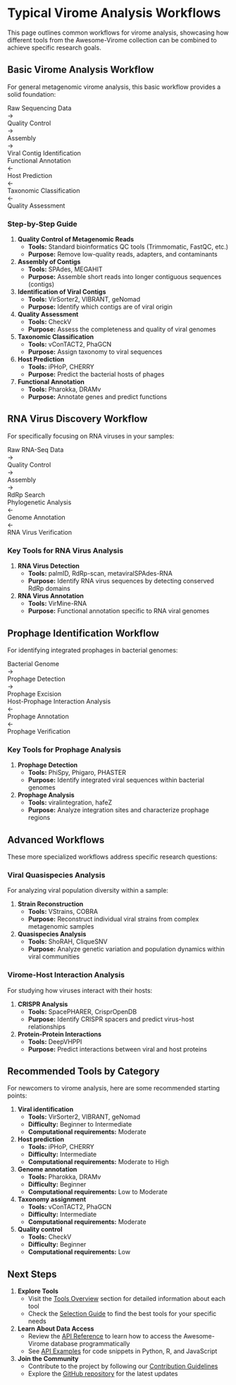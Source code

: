 # Typical Virome Analysis Workflows

This page outlines common workflows for virome analysis, showcasing how different tools from the Awesome-Virome collection can be combined to achieve specific research goals.

<!-- Mermaid diagrams are initialized by the mermaid.js script included in mkdocs.yml -->

## Basic Virome Analysis Workflow

For general metagenomic virome analysis, this basic workflow provides a solid foundation:

<div class="workflow-container">
  <div class="workflow">
    <div class="workflow-box">Raw Sequencing Data</div>
    <div class="workflow-arrow">→</div>
    <div class="workflow-box">Quality Control</div>
    <div class="workflow-arrow">→</div>
    <div class="workflow-box">Assembly</div>
    <div class="workflow-arrow">→</div>
    <div class="workflow-box">Viral Contig Identification</div>
  </div>
  <div class="workflow">
    <div class="workflow-box">Functional Annotation</div>
    <div class="workflow-arrow">←</div>
    <div class="workflow-box">Host Prediction</div>
    <div class="workflow-arrow">←</div>
    <div class="workflow-box">Taxonomic Classification</div>
    <div class="workflow-arrow">←</div>
    <div class="workflow-box">Quality Assessment</div>
  </div>
</div>

### Step-by-Step Guide

<ol>
<li><strong>Quality Control of Metagenomic Reads</strong><br>
<ul>
<li><strong>Tools:</strong> Standard bioinformatics QC tools (Trimmomatic, FastQC, etc.)</li>
<li><strong>Purpose:</strong> Remove low-quality reads, adapters, and contaminants</li>
</ul>
</li>

<li><strong>Assembly of Contigs</strong><br>
<ul>
<li><strong>Tools:</strong> SPAdes, MEGAHIT</li>
<li><strong>Purpose:</strong> Assemble short reads into longer contiguous sequences (contigs)</li>
</ul>
</li>

<li><strong>Identification of Viral Contigs</strong><br>
<ul>
<li><strong>Tools:</strong> VirSorter2, VIBRANT, geNomad</li>
<li><strong>Purpose:</strong> Identify which contigs are of viral origin</li>
</ul>
</li>

<li><strong>Quality Assessment</strong><br>
<ul>
<li><strong>Tools:</strong> CheckV</li>
<li><strong>Purpose:</strong> Assess the completeness and quality of viral genomes</li>
</ul>
</li>

<li><strong>Taxonomic Classification</strong><br>
<ul>
<li><strong>Tools:</strong> vConTACT2, PhaGCN</li>
<li><strong>Purpose:</strong> Assign taxonomy to viral sequences</li>
</ul>
</li>

<li><strong>Host Prediction</strong><br>
<ul>
<li><strong>Tools:</strong> iPHoP, CHERRY</li>
<li><strong>Purpose:</strong> Predict the bacterial hosts of phages</li>
</ul>
</li>

<li><strong>Functional Annotation</strong><br>
<ul>
<li><strong>Tools:</strong> Pharokka, DRAMv</li>
<li><strong>Purpose:</strong> Annotate genes and predict functions</li>
</ul>
</li>
</ol>

## RNA Virus Discovery Workflow

For specifically focusing on RNA viruses in your samples:

<div class="workflow-container">
  <div class="workflow">
    <div class="workflow-box">Raw RNA-Seq Data</div>
    <div class="workflow-arrow">→</div>
    <div class="workflow-box">Quality Control</div>
    <div class="workflow-arrow">→</div>
    <div class="workflow-box">Assembly</div>
    <div class="workflow-arrow">→</div>
    <div class="workflow-box">RdRp Search</div>
  </div>
  <div class="workflow">
    <div class="workflow-box">Phylogenetic Analysis</div>
    <div class="workflow-arrow">←</div>
    <div class="workflow-box">Genome Annotation</div>
    <div class="workflow-arrow">←</div>
    <div class="workflow-box">RNA Virus Verification</div>
  </div>
</div>

### Key Tools for RNA Virus Analysis

<ol>
<li><strong>RNA Virus Detection</strong><br>
<ul>
<li><strong>Tools:</strong> palmID, RdRp-scan, metaviralSPAdes-RNA</li>
<li><strong>Purpose:</strong> Identify RNA virus sequences by detecting conserved RdRp domains</li>
</ul>
</li>

<li><strong>RNA Virus Annotation</strong><br>
<ul>
<li><strong>Tools:</strong> VirMine-RNA</li>
<li><strong>Purpose:</strong> Functional annotation specific to RNA viral genomes</li>
</ul>
</li>
</ol>

## Prophage Identification Workflow

For identifying integrated prophages in bacterial genomes:

<div class="workflow-container">
  <div class="workflow">
    <div class="workflow-box">Bacterial Genome</div>
    <div class="workflow-arrow">→</div>
    <div class="workflow-box">Prophage Detection</div>
    <div class="workflow-arrow">→</div>
    <div class="workflow-box">Prophage Excision</div>
  </div>
  <div class="workflow">
    <div class="workflow-box">Host-Prophage Interaction Analysis</div>
    <div class="workflow-arrow">←</div>
    <div class="workflow-box">Prophage Annotation</div>
    <div class="workflow-arrow">←</div>
    <div class="workflow-box">Prophage Verification</div>
  </div>
</div>

### Key Tools for Prophage Analysis

<ol>
<li><strong>Prophage Detection</strong><br>
<ul>
<li><strong>Tools:</strong> PhiSpy, Phigaro, PHASTER</li>
<li><strong>Purpose:</strong> Identify integrated viral sequences within bacterial genomes</li>
</ul>
</li>

<li><strong>Prophage Analysis</strong><br>
<ul>
<li><strong>Tools:</strong> viralintegration, hafeZ</li>
<li><strong>Purpose:</strong> Analyze integration sites and characterize prophage regions</li>
</ul>
</li>
</ol>

## Advanced Workflows

These more specialized workflows address specific research questions:

### Viral Quasispecies Analysis

For analyzing viral population diversity within a sample:

<ol>
<li><strong>Strain Reconstruction</strong><br>
<ul>
<li><strong>Tools:</strong> VStrains, COBRA</li>
<li><strong>Purpose:</strong> Reconstruct individual viral strains from complex metagenomic samples</li>
</ul>
</li>

<li><strong>Quasispecies Analysis</strong><br>
<ul>
<li><strong>Tools:</strong> ShoRAH, CliqueSNV</li>
<li><strong>Purpose:</strong> Analyze genetic variation and population dynamics within viral communities</li>
</ul>
</li>
</ol>

### Virome-Host Interaction Analysis

For studying how viruses interact with their hosts:

<ol>
<li><strong>CRISPR Analysis</strong><br>
<ul>
<li><strong>Tools:</strong> SpacePHARER, CrisprOpenDB</li>
<li><strong>Purpose:</strong> Identify CRISPR spacers and predict virus-host relationships</li>
</ul>
</li>

<li><strong>Protein-Protein Interactions</strong><br>
<ul>
<li><strong>Tools:</strong> DeepVHPPI</li>
<li><strong>Purpose:</strong> Predict interactions between viral and host proteins</li>
</ul>
</li>
</ol>

## Recommended Tools by Category

For newcomers to virome analysis, here are some recommended starting points:

<ol>
<li><strong>Viral identification</strong><br>
<ul>
<li><strong>Tools:</strong> VirSorter2, VIBRANT, geNomad</li>
<li><strong>Difficulty:</strong> Beginner to Intermediate</li>
<li><strong>Computational requirements:</strong> Moderate</li>
</ul>
</li>

<li><strong>Host prediction</strong><br>
<ul>
<li><strong>Tools:</strong> iPHoP, CHERRY</li>
<li><strong>Difficulty:</strong> Intermediate</li>
<li><strong>Computational requirements:</strong> Moderate to High</li>
</ul>
</li>

<li><strong>Genome annotation</strong><br>
<ul>
<li><strong>Tools:</strong> Pharokka, DRAMv</li>
<li><strong>Difficulty:</strong> Beginner</li>
<li><strong>Computational requirements:</strong> Low to Moderate</li>
</ul>
</li>

<li><strong>Taxonomy assignment</strong><br>
<ul>
<li><strong>Tools:</strong> vConTACT2, PhaGCN</li>
<li><strong>Difficulty:</strong> Intermediate</li>
<li><strong>Computational requirements:</strong> Moderate</li>
</ul>
</li>

<li><strong>Quality control</strong><br>
<ul>
<li><strong>Tools:</strong> CheckV</li>
<li><strong>Difficulty:</strong> Beginner</li>
<li><strong>Computational requirements:</strong> Low</li>
</ul>
</li>
</ol>

## Next Steps

<ol>
<li><strong>Explore Tools</strong><br>
<ul>
<li>Visit the <a href="../../tools/overview/">Tools Overview</a> section for detailed information about each tool</li>
<li>Check the <a href="../../tools/selection-guide/">Selection Guide</a> to find the best tools for your specific needs</li>
</ul>
</li>

<li><strong>Learn About Data Access</strong><br>
<ul>
<li>Review the <a href="../../api/overview/">API Reference</a> to learn how to access the Awesome-Virome database programmatically</li>
<li>See <a href="../../api/examples/">API Examples</a> for code snippets in Python, R, and JavaScript</li>
</ul>
</li>

<li><strong>Join the Community</strong><br>
<ul>
<li>Contribute to the project by following our <a href="../../contributing/guidelines/">Contribution Guidelines</a></li>
<li>Explore the <a href="https://github.com/shandley/awesome-virome">GitHub repository</a> for the latest updates</li>
</ul>
</li>
</ol>
